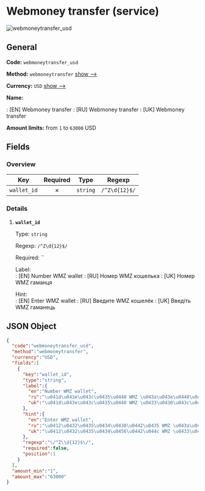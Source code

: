 
# Webmoney transfer (service) 
![webmoneytransfer_usd](https://static.openfintech.io/payout_methods/webmoneytransfer_usd/logo.svg?w=400&c=v0.59.26#w24)  

## General 
 
**Code:** `webmoneytransfer_usd` 
 
**Method:** `webmoneytransfer` [show -->](/payout-methods/webmoneytransfer/) 
 
**Currency:** `USD` [show -->](/currencies/USD/) 
 
**Name:** 
 
:	[EN] Webmoney transfer 
:	[RU] Webmoney transfer 
:	[UK] Webmoney transfer 
 
**Amount limits:** from `1` to `63000` USD 

## Fields 

### Overview 

|Key|Required|Type|Regexp| 
|:---:|:---:|:---:|:---:| 
|`wallet_id`|✗|`string`|`/^Z\d{12}$/`| 
 

### Details 
 
1. **`wallet_id`** 
 
	Type: `string` 
 
	Regexp: `/^Z\d{12}$/` 
 
	Required: `` 
 
	Label:  
	: [EN] Number WMZ wallet 
	: [RU] Номер WMZ кошелька 
	: [UK] Номер WMZ гаманця 
 
	Hint:  
	: [EN] Enter WMZ wallet 
	: [RU] Введите WMZ кошелёк 
	: [UK] Введіть WMZ гаманець 
 

## JSON Object 

```json
{
  "code":"webmoneytransfer_usd",
  "method":"webmoneytransfer",
  "currency":"USD",
  "fields":[
    {
      "key":"wallet_id",
      "type":"string",
      "label":{
        "en":"Number WMZ wallet",
        "ru":"\u041d\u043e\u043c\u0435\u0440 WMZ \u043a\u043e\u0448\u0435\u043b\u044c\u043a\u0430",
        "uk":"\u041d\u043e\u043c\u0435\u0440 WMZ \u0433\u0430\u043c\u0430\u043d\u0446\u044f"
      },
      "hint":{
        "en":"Enter WMZ wallet",
        "ru":"\u0412\u0432\u0435\u0434\u0438\u0442\u0435 WMZ \u043a\u043e\u0448\u0435\u043b\u0451\u043a",
        "uk":"\u0412\u0432\u0435\u0434\u0456\u0442\u044c WMZ \u0433\u0430\u043c\u0430\u043d\u0435\u0446\u044c"
      },
      "regexp":"\/^Z\\d{12}$\/",
      "required":false,
      "position":1
    }
  ],
  "amount_min":"1",
  "amount_max":"63000"
}
```  
